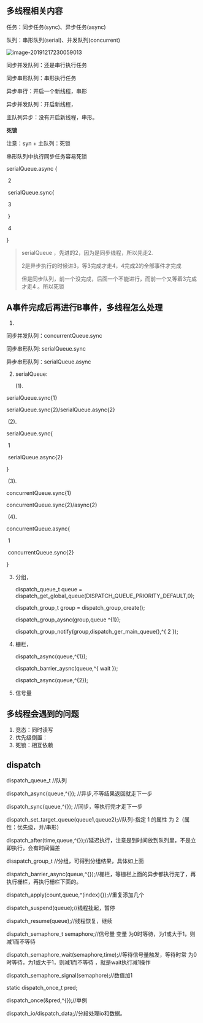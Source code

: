 ## 多线程相关内容

任务：同步任务(sync)、异步任务(async)

队列：串形队列(serial)、并发队列(concurrent)



![image-20191217230059013](https://tva1.sinaimg.cn/large/006tNbRwly1ga046x4x37j314s0dcaco.jpg)

同步并发队列：还是串行执行任务

同步串形队列：串形执行任务

异步串行：开启一个新线程，串形

异步并发队列：开启新线程，

主队列异步：没有开启新线程，串形。

**死锁**

注意：syn + 主队列：死锁

串形队列中执行同步任务容易死锁

serialQueue.async {

​	2

​	serialQueue.sync{

​		3

​	}

​	4

}

> serialQueue ，先进的2，因为是同步线程，所以先走2.
>
> 2是异步执行的时候进3，等3完成才走4，4完成2的全部事件才完成
>
> 但是同步队列，前一个没完成，后面一个不能进行，而前一个又等着3完成才走4 。所以死锁

## A事件完成后再进行B事件，多线程怎么处理

1. 

同步并发队列：concurrentQueue.sync

同步串形队列: serialQueue.sync

异步串形队列：serialQueue.async



2. serialQueue:

	(1). 

serialQueue.sync{1}

serialQueue.sync{2}/serialQueue.async{2}



​	(2). 

serialQueue.sync{

​	1

​	serialQueue.async{2}

}



​	(3). 

concurrentQueue.sync{1}

concurrentQueue.sync{2}/async{2}



​	(4).

concurrentQueue.async{

​	1

​	concurrentQueue.sync{2}

}



3. 分组，

	dispatch_queue_t queue = dispatch_get_global_queue(DISPATCH_QUEUE_PRIORITY_DEFAULT,0);

	dispatch_group_t group = dispatch_group_create();

	dispatch_group_aysnc(group,queue ^{1});

	dispatch_group_notify(group,dispatch_ger_main_queue(),^{ 2 });

4. 栅栏，

	dispatch_async(queue,^{1});

	dispatch_barrier_aysnc(queue,^{ wait });

	dispatch_async(queue,^{2});

5. 信号量

	

## 多线程会遇到的问题

1. 竞态：同时读写
2. 优先级倒置：
3. 死锁：相互依赖



## dispatch

dispatch_queue_t  //队列

dispatch_async(queue,^{}); //异步,不等结果返回就走下一步

dispatch_sync(queue,^{}); //同步，等执行完才走下一步

dispatch_set_target_queue(queue1,queue2);//队列-指定 1 的属性 为 2（属性：优先级，并/串形）

dispatch_after(time,queue,^{});//延迟执行，注意是到时间放到队列里，不是立即执行，会有时间偏差

disspatch_group_t //分组，可得到分组结果，具体如上面

dispatch_barrier_async(queue,^{});//栅栏，等栅栏上面的异步都执行完了，再执行栅栏，再执行栅栏下面的。

dispatch_apply(count,queue,^(index){});//重复添加几个

dispatch_suspend(queue);//线程挂起，暂停

dispatch_resume(queue);//线程恢复，继续

dispatch_semaphore_t  semaphore;//信号量 变量 为0时等待，为1或大于1，则减1而不等待

dispatch_semaphore_wait(semaphore,time);//等待信号量触发，等待时常   为0时等待，为1或大于1，则减1而不等待 ，就是wait执行减1操作

dispatch_semaphore_signal(semaphore);//数值加1

static dispatch_once_t pred;

dispatch_once(&pred,^{});//单例

dispatch_io/dispatch_data;//分段处理io和数据。
